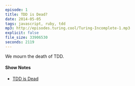 ```yaml
---
episode: 1
title: TDD is Dead?
date: 2014-05-05
tags: javascript, ruby, tdd
mp3: http://episodes.turing.cool/Turing-Incomplete-1.mp3
explicit: false
file_size: 33906530
seconds: 2119
---
```


We mourn the death of TDD.

#### Show Notes

 * [TDD is Dead](http://david.heinemeierhansson.com/2014/tdd-is-dead-long-live-testing.html)
